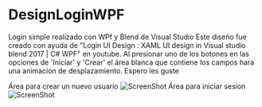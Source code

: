 # DesignLoginWPF
Login simple realizado con WPf y Blend de Visual Studio
Este diseño fue creado con ayuda de "Login UI Design : XAML UI design in Visual studio blend 2017 | C# WPF" en youtube.
Al presionar uno de los botones en las opciones de 'Iniciar' y 'Crear' el área blanca que contiene los campos hara una animacion de desplazamiento. Espero les guste

Área para crear un nuevo usuario
![ScreenShot](https://raw.github.com/Gamas-G/DesignLoginWPF/master/screen/pantalla1.png)
Área para iniciar sesion
![ScreenShot](https://raw.github.com/Gamas-G/DesignLoginWPF/master/screen/pantalla1.png)
